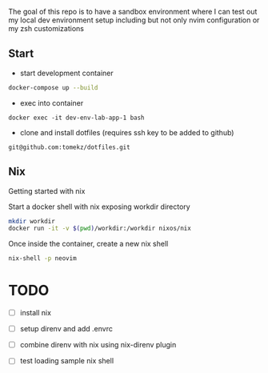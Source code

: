The goal of this repo is to have a sandbox environment where I can test out my local dev environment setup including but not only nvim configuration or my zsh customizations

## Start

* start development container

```bash
docker-compose up --build
```

* exec into container

```
docker exec -it dev-env-lab-app-1 bash
```

* clone and install dotfiles (requires ssh key to be added to github) 

```
git@github.com:tomekz/dotfiles.git
```

## Nix

Getting started with nix

Start a docker shell with nix exposing workdir directory

```bash
mkdir workdir
docker run -it -v $(pwd)/workdir:/workdir nixos/nix
```

Once inside the container, create a new nix shell

```bash
nix-shell -p neovim
```

# TODO

- [ ] install nix
- [ ] setup direnv and add .envrc
- [ ] combine direnv with nix using nix-direnv plugin
- [ ] test loading sample nix shell 


